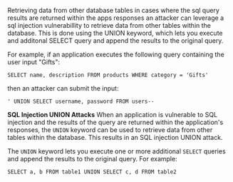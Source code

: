 Retrieving data from other database tables
in cases where the sql query results are returned within the apps responses an attacker can leverage a sql injection vulnerabillity to retrieve data from other tables within the database. This is done using the UNION keyword, which lets you execute and additonal SELECT query and append the results to the original query. 

For example, if an application executes the following query containing the user input "Gifts":

`SELECT name, description FROM products WHERE category = 'Gifts'`

then an attacker can submit the input:

`' UNION SELECT username, password FROM users--`

**SQL Injection UNION Attacks**
When an application is vulnerable to SQL injection and the results of the query are returned within the application's responses, the `UNION` keyword can be used to retrieve data from other tables within the database. This results in an SQL injection UNION attack.

The `UNION` keyword lets you execute one or more additional `SELECT` queries and append the results to the original query. For example:

`SELECT a, b FROM table1 UNION SELECT c, d FROM table2`

